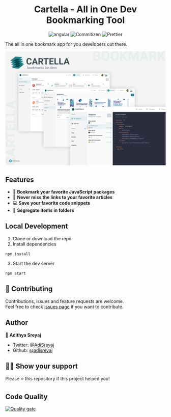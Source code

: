 <h1 align="center">Cartella - All in One Dev Bookmarking Tool</h1>
<p align="center">
  <img src="https://img.shields.io/badge/Angular-v11.2-red?style=flat-square" alt="angular">
  <img src="https://img.shields.io/badge/Conventional Commits-friendly-brightgreen.svg?style=flat-square" alt="Commitizen">
  <img src="https://img.shields.io/badge/Styled_with-Prettier-ff69b4.svg?style=flat-square" alt="Prettier">
</p>

The all in one bookmark app for you developers out there.

![Cartella](cartella.png 'Cartella _ All in One Dev Bookmarking Tool')

## Features

- 📕 **Bookmark your favorite JavaScript packages**
- 📰 **Never miss the links to your favorite articles**
- 💻 **Save your favorite code snippets**
- 📂 **Segregate items in folders**

## Local Development

1. Clone or download the repo
2. Install dependencies

```
npm install
```

3. Start the dev server

```
npm start
```

## 🤝 Contributing

Contributions, issues and feature requests are welcome.<br />
Feel free to check [issues page](https://github.com/adisreyaj/cartella-web/issues) if you want to contribute.

## Author

👤 **Adithya Sreyaj**

- Twitter: [@AdiSreyaj](https://twitter.com/AdiSreyaj)
- Github: [@adisreyaj](https://github.com/adisreyaj)

## 👍🏼 Show your support

Please ⭐️ this repository if this project helped you!

## Code Quality

[![Quality gate](https://sonarcloud.io/api/project_badges/quality_gate?project=adisreyaj_cartella-web)](https://sonarcloud.io/dashboard?id=adisreyaj_cartella-web)
